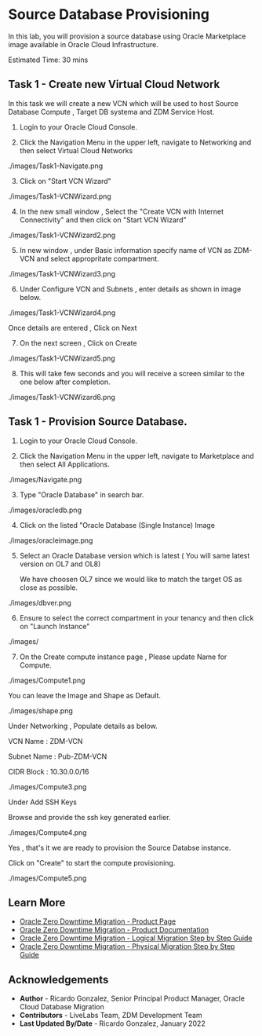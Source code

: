 # Source Database Provisioning

In this lab, you will provision a source database using Oracle Marketplace image available in Oracle Cloud Infrastructure.

Estimated Time: 30 mins
## Task 1 - Create new Virtual Cloud Network

In this task we will create a new VCN which will be used to host Source Database Compute , Target DB systema and ZDM Service Host.

1. Login to your Oracle Cloud Console.

2. Click the Navigation Menu in the upper left, navigate to Networking and then select Virtual Cloud Networks

./images/Task1-Navigate.png

3. Click on "Start VCN Wizard"

./images/Task1-VCNWizard.png

4. In the new small window , Select the "Create VCN with Internet Connectivity" and then click on "Start VCN Wizard"

./images/Task1-VCNWizard2.png

5. In new window , under Basic information specify name of VCN as ZDM-VCN and select appropritate compartment.

./images/Task1-VCNWizard3.png

6. Under Configure VCN and Subnets , enter details as shown in image below.

./images/Task1-VCNWizard4.png

Once details are entered , Click on Next

7. On the next screen , Click on Create

./images/Task1-VCNWizard5.png

8. This will take few seconds and you will receive a screen similar to the one below after completion.

./images/Task1-VCNWizard6.png



## Task 1 - Provision Source Database.

1. Login to your Oracle Cloud Console.

2. Click the Navigation Menu in the upper left, navigate to Marketplace and then select All Applications.

./images/Navigate.png

3. Type "Oracle Database" in search bar.

./images/oracledb.png

4. Click on the listed "Oracle Database (Single Instance) Image

./images/oracleimage.png

5. Select an Oracle Database version which is latest ( You will same latest version on OL7 and OL8)
    
   We have choosen OL7 since we would like to match the target OS as close as possible.

./images/dbver.png

6. Ensure to select the correct compartment in your tenancy and then click on "Launch Instance"

./images/

7. On the Create compute instance page , Please update Name for Compute.

./images/Compute1.png

You can leave the Image and Shape as Default.

./images/shape.png

Under Networking , Populate details as below.

VCN Name : ZDM-VCN

Subnet Name : Pub-ZDM-VCN

CIDR Block : 10.30.0.0/16

./images/Compute3.png

Under Add SSH Keys

Browse and provide the ssh key generated earlier.

./images/Compute4.png

Yes , that's it we are ready to provision the Source Databse instance.

Click on "Create" to start the compute provisioning.

./images/Compute5.png







## Learn More

* [Oracle Zero Downtime Migration - Product Page](http://www.oracle.com/goto/zdm)
* [Oracle Zero Downtime Migration - Product Documentation](https://docs.oracle.com/en/database/oracle/zero-downtime-migration/)
* [Oracle Zero Downtime Migration - Logical Migration Step by Step Guide](https://www.oracle.com/a/tech/docs/oracle-zdm-logical-migration-step-by-step-guide.pdf)
* [Oracle Zero Downtime Migration - Physical Migration Step by Step Guide](https://www.oracle.com/a/tech/docs/oracle-zdm-step-by-step-guide.pdf)



## Acknowledgements
* **Author** - Ricardo Gonzalez, Senior Principal Product Manager, Oracle Cloud Database Migration
* **Contributors** - LiveLabs Team, ZDM Development Team
* **Last Updated By/Date** - Ricardo Gonzalez, January 2022
